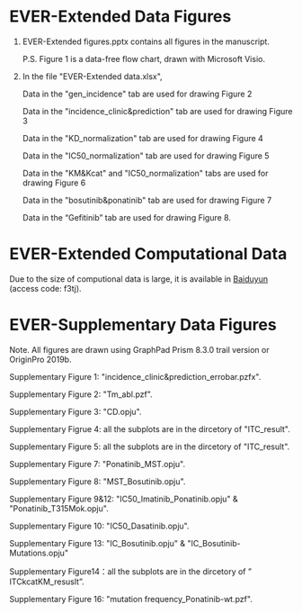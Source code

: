# EVER-Extended Data Figures

1. EVER-Extended figures.pptx contains all figures in the manuscript. 
   
   P.S. Figure 1 is a data-free flow chart, drawn with Microsoft Visio.

2. In the file "EVER-Extended data.xlsx",

   Data in the "gen_incidence" tab are used for drawing Figure 2

   Data in the "incidence_clinic&prediction" tab are used for drawing Figure 3

   Data in the "KD_normalization" tab  are used for drawing Figure 4

   Data in the "IC50_normalization" tab are used for drawing Figure 5

   Data in the "KM&Kcat" and "IC50_normalization" tabs  are used for drawing Figure 6

   Data in the "bosutinib&ponatinib" tab  are used for drawing Figure 7

   Data in the “Gefitinib” tab are used for drawing Figure 8.

# EVER-Extended Computational Data

Due to the size of computional data is large, it is available in [Baiduyun](https://pan.baidu.com/s/1ZmBEm8SP8TviFRo4dh46rw 
) (access code: f3tj).


# EVER-Supplementary Data Figures

Note. All figures are drawn using GraphPad Prism 8.3.0 trail version or  OriginPro 2019b.



Supplementary Figure 1: "incidence_clinic&prediction_errobar.pzfx".

Supplementary Figure 2: "Tm_abl.pzf".

Supplementary Figure 3: "CD.opju".

Supplementary Figrue 4: all the subplots are in the dircetory of "ITC_result".

Supplementary Figure 5: all the subplots are in the dircetory of "ITC_result".

Supplementary Figure 7: "Ponatinib_MST.opju".

Supplementary Figure 8: "MST_Bosutinib.opju".

Supplementary Figure 9&12: "IC50_Imatinib_Ponatinib.opju" & "Ponatinib_T315Mok.opju".

Supplementary Figure 10: "IC50_Dasatinib.opju".

Supplementary Figure 13: "IC_Bosutinib.opju" &  "IC_Bosutinib-Mutations.opju"

Supplementary Figure14：all the subplots are in the dircetory of ” ITCkcatKM_resuslt”.

Supplementary Figure 16: "mutation frequency_Ponatinib-wt.pzf".

